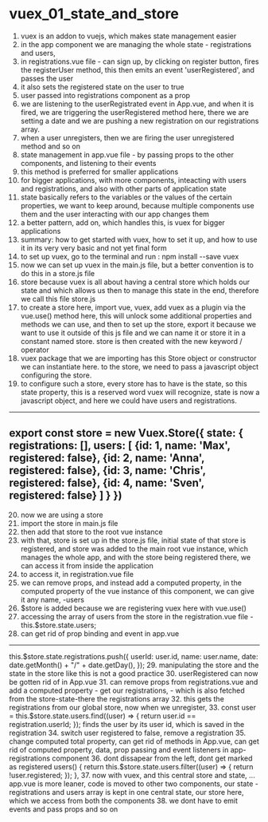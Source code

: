 # vuex_01_state_and_store

1. vuex is an addon to vuejs, which makes state management easier
2. in the app component we are managing the whole state - registrations and users,
3. in registrations.vue file - can sign up, by clicking on register button, fires the registerUser method, this then emits an event 'userRegistered', and passes the user
4. it also sets the registered state on the user to true
5. user passed into registrations component as a prop 
6. we are listening to the userRegistrated event in App.vue, and when it is fired, we are triggering the userRegistered method here, there we are setting a date and we are pushing a new registration on our registrations array. 
7. when a user unregisters, then we are firing the user unregistered method and so on
8. state management in app.vue file - by passing props to the other components, and listening to their events
9. this method is preferred for smaller applications
10. for bigger applications, with more components, inteacting with users and registrations, and also with other parts of application state
11. state basically refers to the variables or the values of the certain properties, we want to keep around, because multiple components use them and the user interacting with our app changes them
12. a better pattern, add on, which handles this, is vuex for bigger applications
13. summary: how to get started with vuex, how to set it up, and how to use it in its very very basic and not yet final form
14. to set up vuex, go to the terminal and run : npm install --save vuex
15. now we can set up vuex in the main.js file, but a better convention is to do this in a store.js file
16. store because vuex is all about having a central store which holds our state and which allows us then to manage this state in the end, therefore we call this file store.js
17. to create a store here, import vue, vuex, add vuex as a plugin via the vue.use() method here, this will unlock some additional properties and methods we can use, and then to set up the store, export it because we want to use it outside of this js file and we can name it or store it in a constant named store. store is then created with the new keyword / operator
18. vuex package that we are importing has this Store object or constructor we can instantiate here. to the store, we need to pass a javascript object configuring the store. 
19. to configure such a store, every store has to have is the state, so this state property, this is a reserved word vuex will recognize, state is now a javascript object, and here we could have users and registrations.
---
export const store = new Vuex.Store({
    state: {
        registrations: [],
            users: [
                {id: 1, name: 'Max', registered: false},
                {id: 2, name: 'Anna', registered: false},
                {id: 3, name: 'Chris', registered: false},
                {id: 4, name: 'Sven', registered: false}
            ]
    }
})
---
20. now we are using a store
21. import the store in main.js file
22. then add that store to the root vue instance
23. with that, store is set up in the store.js file, initial state of that store is registered, and store was added to the main root vue instance, which manages the whole app, and with the store being registered there, we can access it from inside the application
24. to access it, in registration.vue file
25. we can remove props, and instead add a computed property, in the computed property of the vue instance of this component, we can give it any name, -users
26. $store is added because we are registering vuex here with vue.use()  
27. accessing the array of users from the store in the registration.vue file - this.$store.state.users;
28. can get rid of prop binding and event in app.vue
---
this.$store.state.registrations.push({
        userId: user.id,
        name: user.name,
        date: date.getMonth() + "/" + date.getDay(),
      });
29. manipulating the store and the state in the store like this is not a good practice
30. userRegistered can now be gotten rid of in App.vue
31. can remove props from registrations.vue and add a computed property - get our registrations, - which is also fetched from the store-state-there the registrations array
32. this gets the registrations from our global store, now when we unregister, 
33. const user = this.$store.state.users.find((user) => {
        return user.id == registration.userId;
      });
finds the user by its user id, which is saved in the registration
34. switch user registered to false, remove a registration 
35. change computed total property, can get rid of methods in App.vue, can get rid of computed property, data, prop passing and event listeners in app-registrations component
36. dont dissapear from the left, dont get marked as registered 
 users() {
      return this.$store.state.users.filter((user) => {
        return !user.registered;
      });
    },
37. now with vuex, and this central store and state, ... app.vue is more leaner, code is moved to other two components, our state - registrations and users array is kept in one central state, our store here, which we access from both the components
38. we dont have to emit events and pass props and so on